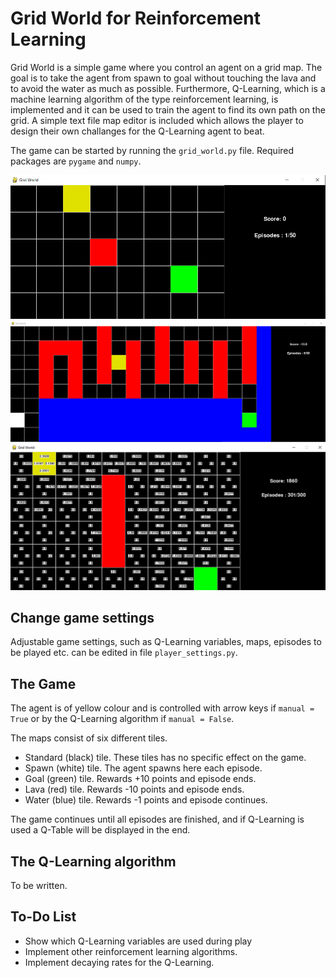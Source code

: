 # Grid World for Reinforcement Learning

Grid World is a simple game where you control an agent on a grid map. The goal is to take the agent from spawn to goal without touching the lava and to avoid the water as much as possible. Furthermore, Q-Learning, which is a machine learning algorithm of the type reinforcement learning, is implemented and it can be used to train the agent to find its own path on the grid. A simple text file map editor is included which allows the player to design their own challanges for the Q-Learning agent to beat.

The game can be started by running the `grid_world.py` file. Required packages are `pygame` and `numpy`. 

![Map1](https://github.com/byKasperAndersson/Grid-World-for-Reinforcement-Learning/blob/main/images/map1.PNG?raw=true)
![Map3](https://github.com/byKasperAndersson/Grid-World-for-Reinforcement-Learning/blob/main/images/map3.PNG?raw=true)
![Map_q_table](https://github.com/byKasperAndersson/Grid-World-for-Reinforcement-Learning/blob/main/images/mapqtable.PNG?raw=true)

## Change game settings
Adjustable game settings, such as Q-Learning variables, maps, episodes to be played etc. can be edited in file `player_settings.py`.

## The Game

The agent is of yellow colour and is controlled with arrow keys if `manual = True` or by the Q-Learning algorithm if `manual = False`.

The maps consist of six different tiles.
- Standard (black) tile. These tiles has no specific effect on the game.
- Spawn (white) tile. The agent spawns here each episode.
- Goal (green) tile. Rewards +10 points and episode ends.
- Lava (red) tile. Rewards -10 points and episode ends.
- Water (blue) tile. Rewards -1 points and episode continues. 

The game continues until all episodes are finished, and if Q-Learning is used a Q-Table will be displayed in the end.


## The Q-Learning algorithm

To be written.


## To-Do List
- Show which Q-Learning variables are used during play
- Implement other reinforcement learning algorithms.
- Implement decaying rates for the Q-Learning. 

